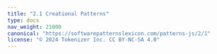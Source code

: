 ```yaml
---
title: "2.1 Creational Patterns"
type: docs
nav_weight: 21000
canonical: "https://softwarepatternslexicon.com/patterns-js/2/1"
license: "© 2024 Tokenizer Inc. CC BY-NC-SA 4.0"
---
```

